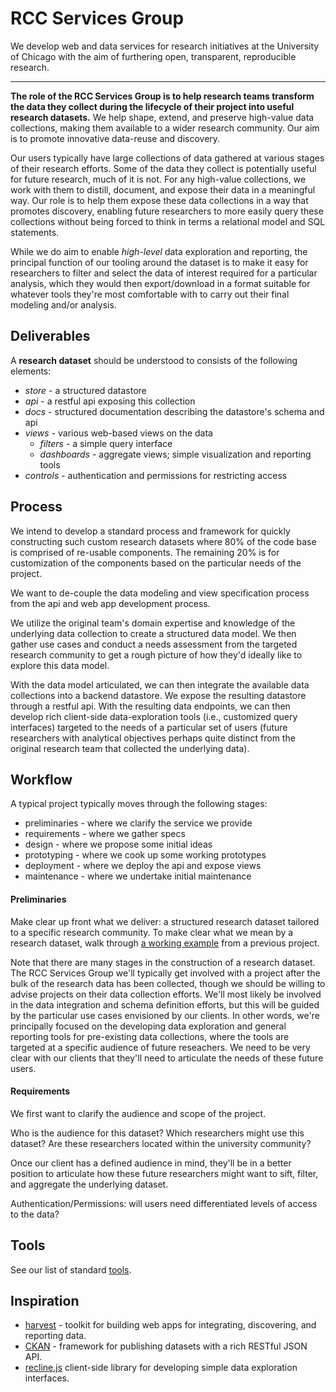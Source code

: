# RCC Services Group

We develop web and data services for research initiatives at the University of Chicago with the aim of furthering open, transparent, reproducible research.

---

**The role of the RCC Services Group is to help research teams transform the data they collect during the lifecycle of their project into useful research datasets.**  We help shape, extend, and preserve high-value data collections, making them available to a wider research community.  Our aim is to promote innovative data-reuse and discovery.

Our users typically have large collections of data gathered at various stages of their research efforts.  Some of the data they collect is potentially useful for future research, much of it is not.  For any high-value collections, we work with them to distill, document, and expose their data in a meaningful way.
Our role is to help them expose these data collections in a way that promotes discovery, enabling future researchers to more easily query these collections without being forced to think in terms a relational model and SQL statements.

While we do aim to enable *high-level* data exploration and reporting, the
principal function of our tooling around the dataset is to make it easy for
researchers to filter and select the data of interest required for a particular
analysis, which they would then export/download in a format suitable for whatever tools they're most comfortable with to carry out their final modeling and/or analysis.


## Deliverables

A **research dataset** should be understood to consists of the following elements:

* *store* - a structured datastore
* *api* - a restful api exposing this collection
* *docs* - structured documentation describing the datastore's schema and api
* *views* - various web-based views on the data
  * *filters* - a simple query interface
  * *dashboards* - aggregate views; simple visualization and reporting tools
* *controls* - authentication and permissions for restricting access


## Process

We intend to develop a standard process and framework for quickly constructing
such custom research datasets where 80% of the code base is comprised of re-usable components. The remaining 20% is for customization of the components based on the particular needs of the project.

We want to de-couple the data modeling and view specification process from the api and web app development process.

We utilize the original team's domain expertise and knowledge of the underlying
data collection to create a structured data model.  We then gather use cases
and conduct a needs assessment from the targeted research community to
get a rough picture of how they'd ideally like to explore this data model.

With the data model articulated, we can then integrate the available data collections into a backend datastore.  We expose the resulting datastore through a restful api.  With the resulting data endpoints, we can then develop rich client-side data-exploration tools (i.e., customized query interfaces) targeted to the needs of a particular set of users (future researchers with analytical objectives perhaps quite distinct from the original research team that collected the underlying data).


## Workflow

A typical project typically moves through the following stages:

* preliminaries - where we clarify the service we provide
* requirements - where we gather specs
* design - where we propose some initial ideas
* prototyping - where we cook up some working prototypes
* deployment - where we deploy the api and expose views
* maintenance - where we undertake initial maintenance


#### Preliminaries

Make clear up front what we deliver: a structured research dataset tailored
to a specific research community.  To make clear what we mean by a research
dataset, walk through [a working example](http://harvest.research.chop.edu/demo/) from a previous project.

Note that there are many stages in the construction of a research dataset. The
RCC Services Group we'll typically get involved with a project after the bulk
of the research data has been collected, though we should be willing to advise
projects on their data collection efforts.  We'll most likely be involved in the data integration and schema definition efforts, but this will be guided by the particular use cases envisioned by our clients.  In other words, we're principally focused on the developing data exploration and general reporting tools for pre-existing data collections, where the tools are targeted at a specific audience of future reseachers.  We need to be very clear with our clients that they'll need to articulate the needs of these future users.  


#### Requirements

We first want to clarify the audience and scope of the project.

Who is the audience for this dataset?  Which researchers might use this dataset?  Are these researchers located within the university community?  

Once our client has a defined audience in mind, they'll be in a better position
to articulate how these future researchers might want to sift, filter, and aggregate the underlying dataset.

Authentication/Permissions: will users need differentiated levels of access to the data?


## Tools

See our list of standard [tools](tools.md).


## Inspiration

* [harvest](http://harvest.research.chop.edu/) - toolkit for building web apps
  for integrating, discovering, and reporting data.
* [CKAN]() - framework for publishing datasets with a rich RESTful JSON API.
* [recline.js](http://okfnlabs.org/recline/) client-side library for
  developing simple data exploration interfaces.
